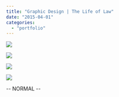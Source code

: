 ```yaml
---
title: "Graphic Design | The Life of Law"
date: "2015-04-01"
categories: 
  - "portfolio"
---
```


![](https://ww1.sinaimg.cn/large/73403117gy1feq3xv0qv6j216o1kw7wj.jpg)

![](https://ww1.sinaimg.cn/large/73403117gy1feq3xsejp0j216o1kw7wk.jpg)

![](https://ww1.sinaimg.cn/large/73403117gy1feq3xqal5bj216o1kwhdw.jpg)

![](https://ww1.sinaimg.cn/large/73403117gy1feq3xszyv3j216o1kw7wj.jpg)

\-- NORMAL --
